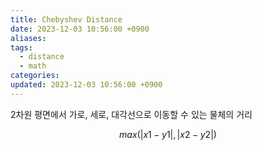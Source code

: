 ```yaml
---
title: Chebyshev Distance
date: 2023-12-03 10:56:00 +0900
aliases: 
tags:
  - distance
  - math
categories: 
updated: 2023-12-03 10:56:00 +0900
---
```


2차원 평면에서 가로, 세로, 대각선으로 이동할 수 있는 물체의 거리

$$max(|x1-y1|,|x2-y2|)$$
